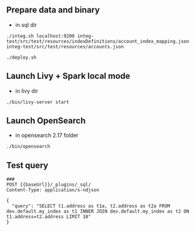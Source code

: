 ## Prepare data and binary
* in sql dir
```
./integ.sh localhost:9200 integ-test/src/test/resources/indexDefinitions/account_index_mapping.json integ-test/src/test/resources/accounts.json

./deploy.sh
```
## Launch Livy + Spark local mode 
* in livy dir
```
./bin/livy-server start
```

## Launch OpenSearch
* in opensearch 2.17 folder
```
./bin/opensearch
```

## Test query
```
###
POST {{baseUrl}}/_plugins/_sql/
Content-Type: application/x-ndjson

{
  "query": "SELECT t1.address as t1a, t2.address as t2a FROM dev.default.my_index as t1 INNER JOIN dev.default.my_index as t2 ON t1.address=t2.address LIMIT 10"
}    
```